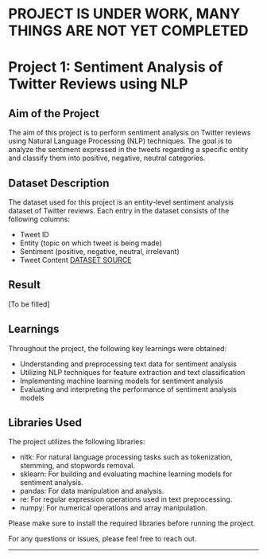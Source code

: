 # PROJECT IS UNDER WORK, MANY THINGS ARE NOT YET COMPLETED
# Project 1: Sentiment Analysis of Twitter Reviews using NLP

## Aim of the Project
The aim of this project is to perform sentiment analysis on Twitter reviews using Natural Language Processing (NLP) techniques. The goal is to analyze the sentiment expressed in the tweets regarding a specific entity and classify them into positive, negative, neutral categories.

## Dataset Description
The dataset used for this project is an entity-level sentiment analysis dataset of Twitter reviews. Each entry in the dataset consists of the following columns:

- Tweet ID
- Entity (topic on which tweet is being made)
- Sentiment (positive, negative, neutral, irrelevant)
- Tweet Content
[DATASET SOURCE](https://www.kaggle.com/datasets/jp797498e/twitter-entity-sentiment-analysis)
## Result
[To be filled]

## Learnings
Throughout the project, the following key learnings were obtained:
- Understanding and preprocessing text data for sentiment analysis
- Utilizing NLP techniques for feature extraction and text classification
- Implementing machine learning models for sentiment analysis
- Evaluating and interpreting the performance of sentiment analysis models

## Libraries Used
The project utilizes the following libraries:
- nltk: For natural language processing tasks such as tokenization, stemming, and stopwords removal.
- sklearn: For building and evaluating machine learning models for sentiment analysis.
- pandas: For data manipulation and analysis.
- re: For regular expression operations used in text preprocessing.
- numpy: For numerical operations and array manipulation.

Please make sure to install the required libraries before running the project.

For any questions or issues, please feel free to reach out.

---
